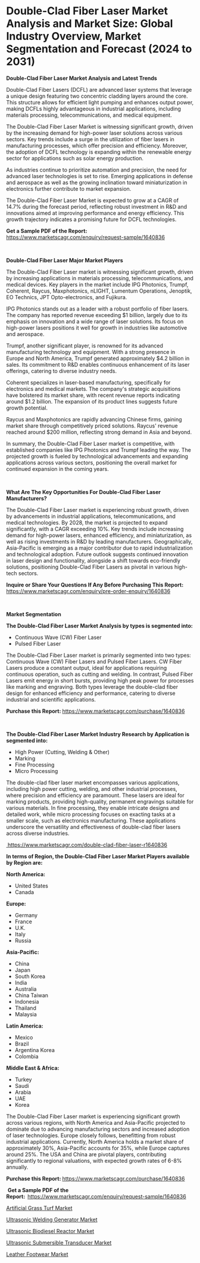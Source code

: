 <p><h1>Double-Clad Fiber Laser Market Analysis and Market Size: Global Industry Overview, Market Segmentation and Forecast (2024 to 2031)</h1></p><p><strong>Double-Clad Fiber Laser Market Analysis and Latest Trends</strong></p>
<p><p>Double-Clad Fiber Lasers (DCFL) are advanced laser systems that leverage a unique design featuring two concentric cladding layers around the core. This structure allows for efficient light pumping and enhances output power, making DCFLs highly advantageous in industrial applications, including materials processing, telecommunications, and medical equipment.</p><p>The Double-Clad Fiber Laser Market is witnessing significant growth, driven by the increasing demand for high-power laser solutions across various sectors. Key trends include a surge in the utilization of fiber lasers in manufacturing processes, which offer precision and efficiency. Moreover, the adoption of DCFL technology is expanding within the renewable energy sector for applications such as solar energy production.</p><p>As industries continue to prioritize automation and precision, the need for advanced laser technologies is set to rise. Emerging applications in defense and aerospace as well as the growing inclination toward miniaturization in electronics further contribute to market expansion. </p><p>The Double-Clad Fiber Laser Market is expected to grow at a CAGR of 14.7% during the forecast period, reflecting robust investment in R&D and innovations aimed at improving performance and energy efficiency. This growth trajectory indicates a promising future for DCFL technologies.</p></p>
<p><strong>Get a Sample PDF of the Report:&nbsp;</strong> <a href="https://www.marketscagr.com/enquiry/request-sample/1640836?utm_campaign=1261&utm_medium=2&utm_source=Github&utm_content=ia&utm_term=25092024&utm_id=double-clad-fiber-laser">https://www.marketscagr.com/enquiry/request-sample/1640836</a></p>
<p>&nbsp;</p>
<p><strong>Double-Clad Fiber Laser Major Market Players</strong></p>
<p><p>The Double-Clad Fiber Laser market is witnessing significant growth, driven by increasing applications in materials processing, telecommunications, and medical devices. Key players in the market include IPG Photonics, Trumpf, Coherent, Raycus, Maxphotonics, nLIGHT, Lumentum Operations, Jenoptik, EO Technics, JPT Opto-electronics, and Fujikura.</p><p>IPG Photonics stands out as a leader with a robust portfolio of fiber lasers. The company has reported revenue exceeding $1 billion, largely due to its emphasis on innovation and a wide range of laser solutions. Its focus on high-power lasers positions it well for growth in industries like automotive and aerospace.</p><p>Trumpf, another significant player, is renowned for its advanced manufacturing technology and equipment. With a strong presence in Europe and North America, Trumpf generated approximately $4.2 billion in sales. Its commitment to R&D enables continuous enhancement of its laser offerings, catering to diverse industry needs.</p><p>Coherent specializes in laser-based manufacturing, specifically for electronics and medical markets. The company's strategic acquisitions have bolstered its market share, with recent revenue reports indicating around $1.2 billion. The expansion of its product lines suggests future growth potential.</p><p>Raycus and Maxphotonics are rapidly advancing Chinese firms, gaining market share through competitively priced solutions. Raycus' revenue reached around $200 million, reflecting strong demand in Asia and beyond.</p><p>In summary, the Double-Clad Fiber Laser market is competitive, with established companies like IPG Photonics and Trumpf leading the way. The projected growth is fueled by technological advancements and expanding applications across various sectors, positioning the overall market for continued expansion in the coming years.</p></p>
<p>&nbsp;</p>
<p><strong>What Are The Key Opportunities For Double-Clad Fiber Laser Manufacturers?</strong></p>
<p><p>The Double-Clad Fiber Laser market is experiencing robust growth, driven by advancements in industrial applications, telecommunications, and medical technologies. By 2028, the market is projected to expand significantly, with a CAGR exceeding 10%. Key trends include increasing demand for high-power lasers, enhanced efficiency, and miniaturization, as well as rising investments in R&D by leading manufacturers. Geographically, Asia-Pacific is emerging as a major contributor due to rapid industrialization and technological adoption. Future outlook suggests continued innovation in laser design and functionality, alongside a shift towards eco-friendly solutions, positioning Double-Clad Fiber Lasers as pivotal in various high-tech sectors.</p></p>
<p><strong>Inquire or Share Your Questions If Any Before Purchasing This Report:</strong> <a href="https://www.marketscagr.com/enquiry/pre-order-enquiry/1640836?utm_campaign=1261&utm_medium=2&utm_source=Github&utm_content=ia&utm_term=25092024&utm_id=double-clad-fiber-laser">https://www.marketscagr.com/enquiry/pre-order-enquiry/1640836</a></p>
<p>&nbsp;</p>
<p><strong>Market Segmentation</strong></p>
<p><strong>The Double-Clad Fiber Laser Market Analysis by types is segmented into:</strong></p>
<p><ul><li>Continuous Wave (CW) Fiber Laser</li><li>Pulsed Fiber Laser</li></ul></p>
<p><p>The Double-Clad Fiber Laser market is primarily segmented into two types: Continuous Wave (CW) Fiber Lasers and Pulsed Fiber Lasers. CW Fiber Lasers produce a constant output, ideal for applications requiring continuous operation, such as cutting and welding. In contrast, Pulsed Fiber Lasers emit energy in short bursts, providing high peak power for processes like marking and engraving. Both types leverage the double-clad fiber design for enhanced efficiency and performance, catering to diverse industrial and scientific applications.</p></p>
<p><strong>Purchase this Report:&nbsp;</strong><a href="https://www.marketscagr.com/purchase/1640836?utm_campaign=1261&utm_medium=2&utm_source=Github&utm_content=ia&utm_term=25092024&utm_id=double-clad-fiber-laser">https://www.marketscagr.com/purchase/1640836</a></p>
<p>&nbsp;</p>
<p><strong>The Double-Clad Fiber Laser Market Industry Research by Application is segmented into:</strong></p>
<p><ul><li>High Power (Cutting, Welding & Other)</li><li>Marking</li><li>Fine Processing</li><li>Micro Processing</li></ul></p>
<p><p>The double-clad fiber laser market encompasses various applications, including high power cutting, welding, and other industrial processes, where precision and efficiency are paramount. These lasers are ideal for marking products, providing high-quality, permanent engravings suitable for various materials. In fine processing, they enable intricate designs and detailed work, while micro processing focuses on exacting tasks at a smaller scale, such as electronics manufacturing. These applications underscore the versatility and effectiveness of double-clad fiber lasers across diverse industries.</p></p>
<p><a href="https://www.marketscagr.com/double-clad-fiber-laser-r1640836?utm_campaign=1261&utm_medium=2&utm_source=Github&utm_content=ia&utm_term=25092024&utm_id=double-clad-fiber-laser">&nbsp;https://www.marketscagr.com/double-clad-fiber-laser-r1640836</a></p>
<p><strong>In terms of Region, the Double-Clad Fiber Laser Market Players available by Region are:</strong></p>
<p>
    <p> <strong> North America: </strong>
        <ul>
            <li>United States</li>
            <li>Canada</li>
        </ul>
        </p> 
    <p> <strong> Europe: </strong>
        <ul>
            <li>Germany</li>
            <li>France</li>
            <li>U.K.</li>
            <li>Italy</li>
            <li>Russia</li>
        </ul>
        </p> 
    <p> <strong> Asia-Pacific: </strong>
        <ul>
            <li>China</li>
            <li>Japan</li>
            <li>South Korea</li>
            <li>India</li>
            <li>Australia</li>
            <li>China Taiwan</li>
            <li>Indonesia</li>
            <li>Thailand</li>
            <li>Malaysia</li>
        </ul>
        </p> 
    <p> <strong> Latin America: </strong>
        <ul>
            <li>Mexico</li>
            <li>Brazil</li>
            <li>Argentina Korea</li>
            <li>Colombia</li>
        </ul>
        </p> 
    <p> <strong> Middle East & Africa: </strong>
        <ul>
            <li>Turkey</li>
            <li>Saudi</li>
            <li>Arabia</li>
            <li>UAE</li>
            <li>Korea</li>
        </ul>
    </p>
    </p>
<p><p>The Double-Clad Fiber Laser market is experiencing significant growth across various regions, with North America and Asia-Pacific projected to dominate due to advancing manufacturing sectors and increased adoption of laser technologies. Europe closely follows, benefitting from robust industrial applications. Currently, North America holds a market share of approximately 30%, Asia-Pacific accounts for 35%, while Europe captures around 25%. The USA and China are pivotal players, contributing significantly to regional valuations, with expected growth rates of 6-8% annually.</p></p>
<p><strong>Purchase this Report: </strong><a href="https://www.marketscagr.com/purchase/1640836?utm_campaign=1261&utm_medium=2&utm_source=Github&utm_content=ia&utm_term=25092024&utm_id=double-clad-fiber-laser">https://www.marketscagr.com/purchase/1640836</a></p>
<p>&nbsp;<strong>Get a Sample PDF of the Report:&nbsp;&nbsp;</strong><a href="https://www.marketscagr.com/enquiry/request-sample/1640836?utm_campaign=1261&utm_medium=2&utm_source=Github&utm_content=ia&utm_term=25092024&utm_id=double-clad-fiber-laser">https://www.marketscagr.com/enquiry/request-sample/1640836</a></p>
<p><strong></strong></p>
<p><p><a href="https://issuu.com/reportprime-2/docs/artificial-grass-turf-market-size-2_1acc37c242121b?utm_campaign=1261&utm_medium=2&utm_source=Github&utm_content=ia&utm_term=25092024&utm_id=double-clad-fiber-laser">Artificial Grass Turf Market</a></p><p><a href="https://www.linkedin.com/pulse/ultrasonic-welding-generator-market-revolution-2024-2031-trends-8nzne?trackingId=m8IPXXucRyyDHfoUxR%2BAJw%3D%3D&utm_campaign=1261&utm_medium=2&utm_source=Github&utm_content=ia&utm_term=25092024&utm_id=double-clad-fiber-laser">Ultrasonic Welding Generator Market</a></p><p><a href="https://www.linkedin.com/pulse/insights-ultrasonic-biodiesel-reactor-market-players-size-geographical-rwuaf?trackingId=FAdlb2ujT5iNsLNvSrFEVA%3D%3D&utm_campaign=1261&utm_medium=2&utm_source=Github&utm_content=ia&utm_term=25092024&utm_id=double-clad-fiber-laser">Ultrasonic Biodiesel Reactor Market</a></p><p><a href="https://www.linkedin.com/pulse/market-leaders-laggards-global-ultrasonic-submersible-transducer-ymf5e?trackingId=XkcBIDN%2BSeKvK%2BtAcBtxrg%3D%3D&utm_campaign=1261&utm_medium=2&utm_source=Github&utm_content=ia&utm_term=25092024&utm_id=double-clad-fiber-laser">Ultrasonic Submersible Transducer Market</a></p><p><a href="https://issuu.com/reportprime-2/docs/leather-footwear-market-size-2030.p_7fcff1953586df?utm_campaign=1261&utm_medium=2&utm_source=Github&utm_content=ia&utm_term=25092024&utm_id=double-clad-fiber-laser">Leather Footwear Market</a></p></p>